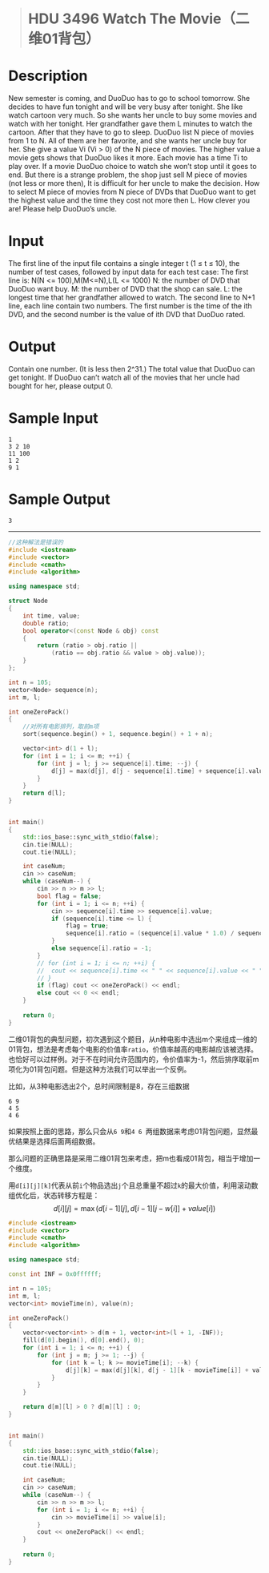 > # HDU 3496 Watch The Movie（二维01背包）

# Description

New semester is coming, and DuoDuo has to go to school tomorrow. She decides to have fun tonight and will be very busy after tonight. She like watch cartoon very much. So she wants her uncle to buy some movies and watch with her tonight. Her grandfather gave them L minutes to watch the cartoon. After that they have to go to sleep.
DuoDuo list N piece of movies from 1 to N. All of them are her favorite, and she wants her uncle buy for her. She give a value Vi (Vi > 0) of the N piece of movies. The higher value a movie gets shows that DuoDuo likes it more. Each movie has a time Ti to play over. If a movie DuoDuo choice to watch she won’t stop until it goes to end.
But there is a strange problem, the shop just sell M piece of movies (not less or more then), It is difficult for her uncle to make the decision. How to select M piece of movies from N piece of DVDs that DuoDuo want to get the highest value and the time they cost not more then L.
How clever you are! Please help DuoDuo’s uncle.

# Input

The first line of the input file contains a single integer t (1 ≤ t ≤ 10), the number of test cases, followed by input data for each test case:
The first line is: N(N <= 100),M(M<=N),L(L <= 1000)
N: the number of DVD that DuoDuo want buy.
M: the number of DVD that the shop can sale.
L: the longest time that her grandfather allowed to watch.
The second line to N+1 line, each line contain two numbers. The first number is the time of the ith DVD, and the second number is the value of ith DVD that DuoDuo rated.

# Output

Contain one number. (It is less then 2^31.)
The total value that DuoDuo can get tonight.
If DuoDuo can’t watch all of the movies that her uncle had bought for her, please output 0.

# Sample Input

```
1
3 2 10
11 100
1 2
9 1
```

# Sample Output

```
3
```

-----

```c++
//这种解法是错误的
#include <iostream>
#include <vector>
#include <cmath>
#include <algorithm>

using namespace std;

struct Node
{
	int time, value;
	double ratio;
	bool operator<(const Node & obj) const
	{
		return (ratio > obj.ratio || 
			(ratio == obj.ratio && value > obj.value));
	}
};

int n = 105;
vector<Node> sequence(n);
int m, l;

int oneZeroPack()
{
	//对所有电影排列，取前m项
	sort(sequence.begin() + 1, sequence.begin() + 1 + n);

	vector<int> d(1 + l);
	for (int i = 1; i <= m; ++i) {
		for (int j = l; j >= sequence[i].time; --j) {
			d[j] = max(d[j], d[j - sequence[i].time] + sequence[i].value);
		}
	}
	return d[l];
}


int main()
{
	std::ios_base::sync_with_stdio(false);
	cin.tie(NULL);
	cout.tie(NULL);

	int caseNum;
	cin >> caseNum;
	while (caseNum--) {
		cin >> n >> m >> l;
		bool flag = false;
		for (int i = 1; i <= n; ++i) {
			cin >> sequence[i].time >> sequence[i].value;
			if (sequence[i].time <= l) {
				flag = true;
				sequence[i].ratio = (sequence[i].value * 1.0) / sequence[i].time;
			} 
			else sequence[i].ratio = -1;
		}
		// for (int i = 1; i <= n; ++i) {
		// 	cout << sequence[i].time << " " << sequence[i].value << " " << sequence[i].ratio << endl;
		// }
		if (flag) cout << oneZeroPack() << endl;
		else cout << 0 << endl;
	}
	
    return 0;
}
```

二维01背包的典型问题，初次遇到这个题目，从n种电影中选出m个来组成一维的01背包，想法是考虑每个电影的价值率`ratio`，价值率越高的电影越应该被选择。也恰好可以过样例。对于不在时间允许范围内的，令价值率为-1，然后排序取前m项化为01背包问题。但是这种方法我们可以举出一个反例。

比如，从3种电影选出2个，总时间限制是8，存在三组数据

```
6 9
4 5
4 6
```

如果按照上面的思路，那么只会从`6 9`和`4 6 `两组数据来考虑01背包问题，显然最优结果是选择后面两组数据。

那么问题的正确思路是采用二维01背包来考虑，把m也看成01背包，相当于增加一个维度。

用`d[i][j][k]`代表从前`i`个物品选出`j`个且总重量不超过`k`的最大价值，利用滚动数组优化后，状态转移方程是：
$$
d[i][j] = \max(d[i - 1][j], d[i - 1][j - w[i]] + value[i])
$$

```c++
#include <iostream>
#include <vector>
#include <cmath>
#include <algorithm>

using namespace std;

const int INF = 0x0ffffff;

int n = 105;
int m, l;
vector<int> movieTime(n), value(n);

int oneZeroPack()
{
	vector<vector<int> > d(m + 1, vector<int>(l + 1, -INF));
	fill(d[0].begin(), d[0].end(), 0);
	for (int i = 1; i <= n; ++i) {
		for (int j = m; j >= 1; --j) {
			for (int k = l; k >= movieTime[i]; --k) {
				d[j][k] = max(d[j][k], d[j - 1][k - movieTime[i]] + value[i]);
			}
		}
	}

	return d[m][l] > 0 ? d[m][l] : 0;
}


int main()
{
	std::ios_base::sync_with_stdio(false);
	cin.tie(NULL);
	cout.tie(NULL);

	int caseNum;
	cin >> caseNum;
	while (caseNum--) {
		cin >> n >> m >> l;
		for (int i = 1; i <= n; ++i) {
			cin >> movieTime[i] >> value[i];
		}
		cout << oneZeroPack() << endl;
	}
	
    return 0;
}
```

